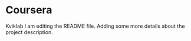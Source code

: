 # Coursera
Kviklab
I am editing the README file. Adding some more details about the project description.
